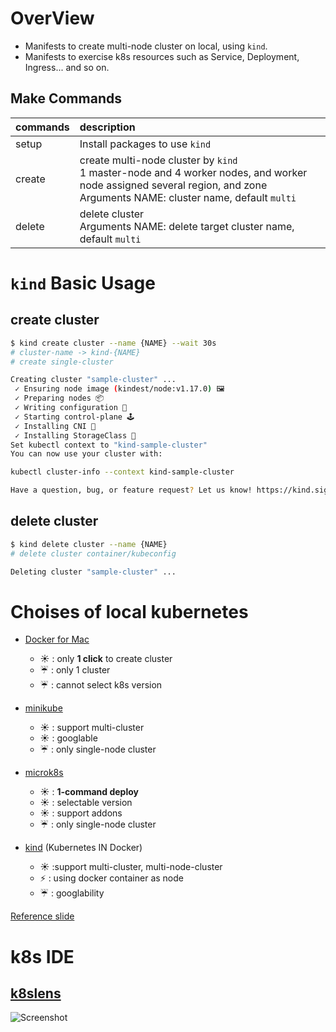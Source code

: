 # OverView
- Manifests to create multi-node cluster on local, using `kind`.
- Manifests to exercise k8s resources such as Service, Deployment, Ingress... and so on.

## Make Commands

|commands|description|
|:---|:---|
|setup|Install packages to use `kind`|
|create|create multi-node cluster by `kind`<br>1 master-node and 4 worker nodes, and worker node assigned several region, and zone<br>Arguments NAME: cluster name, default `multi`|
|delete|delete cluster<br>Arguments NAME: delete target cluster name, default `multi`|

# `kind` Basic Usage
## create cluster
```bash
$ kind create cluster --name {NAME} --wait 30s
# cluster-name -> kind-{NAME}
# create single-cluster

Creating cluster "sample-cluster" ...
 ✓ Ensuring node image (kindest/node:v1.17.0) 🖼
 ✓ Preparing nodes 📦
 ✓ Writing configuration 📜
 ✓ Starting control-plane 🕹️
 ✓ Installing CNI 🔌
 ✓ Installing StorageClass 💾
Set kubectl context to "kind-sample-cluster"
You can now use your cluster with:

kubectl cluster-info --context kind-sample-cluster

Have a question, bug, or feature request? Let us know! https://kind.sigs.k8s.io/#community 🙂
```


## delete cluster
```bash
$ kind delete cluster --name {NAME}
# delete cluster container/kubeconfig

Deleting cluster "sample-cluster" ...
```

# Choises of local kubernetes

- [Docker for Mac](https://docs.docker.com/docker-for-mac/)
  - :sunny: : only **1 click** to create cluster
  - :umbrella: : only 1 cluster
  - :umbrella: : cannot select k8s version

- [minikube](https://github.com/kubernetes/minikube)
  - :sunny: : support multi-cluster
  - :sunny: : googlable
  - :umbrella: : only single-node cluster

- [microk8s](https://github.com/ubuntu/microk8s)
  - :sunny: : **1-command deploy**
  - :sunny: : selectable version
  - :sunny: : support addons
  - :umbrella: : only single-node cluster

- [kind](https://kind.sigs.k8s.io/) (Kubernetes IN Docker)
  - :sunny: :support multi-cluster, multi-node-cluster
  - :zap: : using docker container as node
  - :umbrella: : googlability


[Reference slide](https://speakerdeck.com/masayaaoyama/cloudnativejp-09-kubernetes-in-docker-kind)

# k8s IDE
## [k8slens](https://k8slens.dev/)

![Screenshot](https://k8slens.dev/images/header-lens.png)

